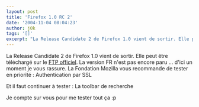 ```yaml
---
layout: post
title: 'Firefox 1.0 RC 2'
date: '2004-11-04 08:04:23'
author: j0k
tags: '[]'
excerpt: "La Release Candidate 2 de Firefox 1.0 vient de sortir. Elle peut être téléchargé sur le [FTP officiel](http://ftp26moz.newaol.com/pub/mozilla.org/firefox/releases/1.0rc2/). La version FR n'est pas encore paru ... d'ici un moment je vous rassure."
---
```


La Release Candidate 2 de Firefox 1.0 vient de sortir. Elle peut être téléchargé sur le [FTP officiel](http://ftp26moz.newaol.com/pub/mozilla.org/firefox/releases/1.0rc2/). La version FR n'est pas encore paru ... d'ici un moment je vous rassure.
La Fondation Mozilla vous recommande de tester en priorité : Authentication par SSL

Et il faut continuer à tester : La toolbar de recherche

Je compte sur vous pour me tester tout ça  :p
